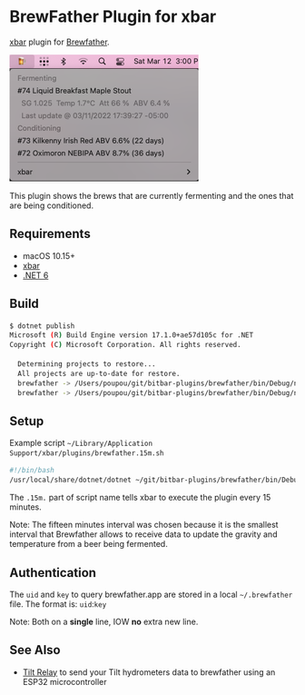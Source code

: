 # BrewFather Plugin for xbar

[xbar](https://github.com/matryer/xbar) plugin for [Brewfather](https://brewfather.app/).

![XBar Plugin](xbar.png "Plugin for xbar")

This plugin shows the brews that are currently fermenting and the ones that are being conditioned.

## Requirements

* macOS 10.15+
* [xbar](https://github.com/matryer/xbar)
* [.NET 6](https://dotnet.microsoft.com/en-us/download/dotnet/6.0)

## Build

```bash
$ dotnet publish
Microsoft (R) Build Engine version 17.1.0+ae57d105c for .NET
Copyright (C) Microsoft Corporation. All rights reserved.

  Determining projects to restore...
  All projects are up-to-date for restore.
  brewfather -> /Users/poupou/git/bitbar-plugins/brewfather/bin/Debug/net6.0/brewfather.dll
  brewfather -> /Users/poupou/git/bitbar-plugins/brewfather/bin/Debug/net6.0/publish/
```

## Setup

Example script `~/Library/Application Support/xbar/plugins/brewfather.15m.sh`

```bash
#!/bin/bash
/usr/local/share/dotnet/dotnet ~/git/bitbar-plugins/brewfather/bin/Debug/net6.0/publish/brewfather.dll
```

The `.15m.` part of script name tells xbar to execute the plugin every 15 minutes.

Note: The fifteen minutes interval was chosen because it is the smallest interval that Brewfather allows to receive data to update the gravity and temperature from a beer being fermented.

## Authentication

The `uid` and `key` to query brewfather.app are stored in a local `~/.brewfather` file. 
The format is: `uid`:`key`

Note: Both on a **single** line, IOW **no** extra new line.

## See Also

* [Tilt Relay](https://github.com/spouliot/tilt-relay) to send your Tilt hydrometers data to brewfather using an ESP32 microcontroller
